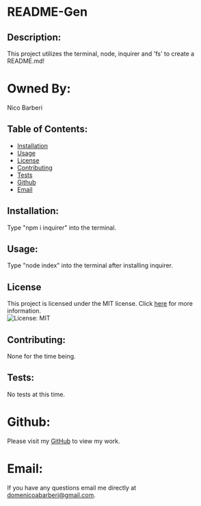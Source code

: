 # README-Gen

## Description:
This project utilizes the terminal, node, inquirer and 'fs' to create a README.md!

# Owned By:
Nico Barberi

## Table of Contents:

* [Installation](#installation)
* [Usage](#usage)
* [License](#license)
* [Contributing](#contributing)
* [Tests](#tests)
* [Github](#Github)
* [Email](#Email)

## Installation:

Type "npm i inquirer" into the terminal.

## Usage:

Type "node index" into the terminal after installing inquirer.

## License

This project is licensed under the MIT license. Click [here](https://opensource.org/licenses/MIT) for more information.<br>
![License: MIT](https://img.shields.io/badge/License-MIT-yellow.svg)

## Contributing:

None for the time being.

## Tests:

No tests at this time.

# Github:
  Please visit my [GitHub](https://github.com/DomenicoBarb) to view my work.

# Email:
If you have any questions email me directly at domenicoabarberi@gmail.com. 
